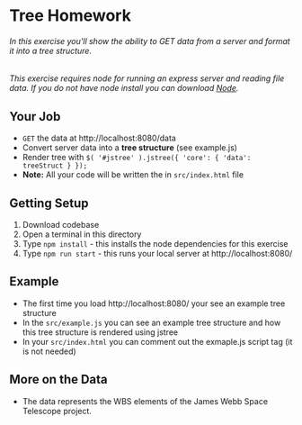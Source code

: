 # Tree Homework

###### In this exercise you'll show the ability to *GET* data from a server and format it into a tree structure.

*This exercise requires node for running an express server and reading file data. 
If you do not have node install you can download [Node](https://nodejs.org/en/download/).*


## Your Job 
- `GET` the data at http://localhost:8080/data 
- Convert server data into a **tree structure** (see example.js)
- Render tree with `$( '#jstree' ).jstree({ 'core': { 'data': treeStruct } });`
- **Note:** All your code will be written the in `src/index.html` file


## Getting Setup
1. Download codebase
2. Open a terminal in this directory 
3. Type `npm install` - this installs the node dependencies for this exercise
4. Type `npm run start` - this runs your local server at http://localhost:8080/


## Example
- The first time you load http://localhost:8080/ your see an example tree structure 
- In the `src/example.js` you can see an example tree structure and how this tree structure is rendered using jstree
- In your `src/index.html` you can comment out the exmaple.js script tag (it is not needed)


## More on the Data
- The data represents the WBS elements of the James Webb Space Telescope project. 
